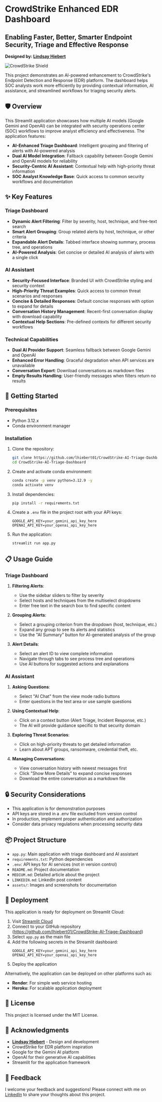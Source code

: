 # CrowdStrike Enhanced EDR Dashboard

## Enabling Faster, Better, Smarter Endpoint Security, Triage and Effective Response

**Designed by: [Lindsay Hiebert](https://www.linkedin.com/in/lindsayhiebert/)**

![CrowdStrike Shield](https://raw.githubusercontent.com/lhiebert01/CrowdStrike-AI-Triage-Dashboard/main/assets/cs-shield.png)

This project demonstrates an AI-powered enhancement to CrowdStrike's Endpoint Detection and Response (EDR) platform. The dashboard helps SOC analysts work more efficiently by providing contextual information, AI assistance, and streamlined workflows for triaging security alerts.

## 🛡️ Overview

This Streamlit application showcases how multiple AI models (Google Gemini and OpenAI) can be integrated with security operations center (SOC) workflows to improve analyst efficiency and effectiveness. The application features:

- **AI-Enhanced Triage Dashboard**: Intelligent grouping and filtering of alerts with AI-powered analysis
- **Dual AI Model Integration**: Fallback capability between Google Gemini and OpenAI models for reliability
- **Security-Centric AI Assistant**: Contextual help with high-priority threat information
- **SOC Analyst Knowledge Base**: Quick access to common security workflows and documentation

## ✨ Key Features

### Triage Dashboard

- **Dynamic Alert Filtering**: Filter by severity, host, technique, and free-text search
- **Smart Alert Grouping**: Group related alerts by host, technique, or other criteria
- **Expandable Alert Details**: Tabbed interface showing summary, process tree, and operations
- **AI-Powered Analysis**: Get concise or detailed AI analysis of alerts with a single click

### AI Assistant

- **Security-Focused Interface**: Branded UI with CrowdStrike styling and security context
- **High-Priority Threat Examples**: Quick access to common threat scenarios and responses
- **Concise & Detailed Responses**: Default concise responses with option to expand for details
- **Conversation History Management**: Recent-first conversation display with download capability
- **Contextual Help Sections**: Pre-defined contexts for different security workflows

### Technical Capabilities

- **Dual AI Provider Support**: Seamless fallback between Google Gemini and OpenAI
- **Enhanced Error Handling**: Graceful degradation when API services are unavailable
- **Conversation Export**: Download conversations as markdown files
- **Empty Results Handling**: User-friendly messages when filters return no results

## 🚀 Getting Started

### Prerequisites

- Python 3.12.x
- Conda environment manager

### Installation

1. Clone the repository:
   ```bash
   git clone https://github.com/lhiebert01/CrowdStrike-AI-Triage-Dashboard.git
   cd CrowdStrike-AI-Triage-Dashboard
   ```

2. Create and activate conda environment:
   ```bash
   conda create -p venv python=3.12.9 -y
   conda activate venv
   ```

3. Install dependencies:
   ```bash
   pip install -r requirements.txt
   ```

4. Create a `.env` file in the project root with your API keys:
   ```
   GOOGLE_API_KEY=your_gemini_api_key_here
   OPENAI_API_KEY=your_openai_api_key_here
   ```

5. Run the application:
   ```bash
   streamlit run app.py
   ```

## 📋 Usage Guide

### Triage Dashboard

1. **Filtering Alerts**:
   - Use the sidebar sliders to filter by severity
   - Select hosts and techniques from the multiselect dropdowns
   - Enter free text in the search box to find specific content

2. **Grouping Alerts**:
   - Select a grouping criterion from the dropdown (host, technique, etc.)
   - Expand any group to see its alerts and statistics
   - Use the "AI Summary" button for AI-generated analysis of the group

3. **Alert Details**:
   - Select an alert ID to view complete information
   - Navigate through tabs to see process tree and operations
   - Use AI buttons for suggested actions and explanations

### AI Assistant

1. **Asking Questions**:
   - Select "AI Chat" from the view mode radio buttons
   - Enter questions in the text area or use sample questions

2. **Using Contextual Help**:
   - Click on a context button (Alert Triage, Incident Response, etc.)
   - The AI will provide guidance specific to that security domain
   
3. **Exploring Threat Scenarios**:
   - Click on high-priority threats to get detailed information
   - Learn about APT groups, ransomware, credential theft, etc.

4. **Managing Conversations**:
   - View conversation history with newest messages first
   - Click "Show More Details" to expand concise responses
   - Download the entire conversation as a markdown file

## 🔒 Security Considerations

- This application is for demonstration purposes
- API keys are stored in a .env file excluded from version control
- In production, implement proper authentication and authorization
- Consider data privacy regulations when processing security data

## 📦 Project Structure

- `app.py`: Main application with triage dashboard and AI assistant
- `requirements.txt`: Python dependencies
- `.env`: API keys for AI services (not in version control)
- `README.md`: Project documentation
- `MEDIUM.md`: Detailed article about the project
- `LINKEDIN.md`: LinkedIn post content
- `assets/`: Images and screenshots for documentation

## 🔄 Deployment

This application is ready for deployment on Streamlit Cloud:

1. Visit [Streamlit Cloud](https://streamlit.io/cloud)
2. Connect to your GitHub repository (https://github.com/lhiebert01/CrowdStrike-AI-Triage-Dashboard)
3. Select `app.py` as the main file
4. Add the following secrets in the Streamlit dashboard:
   ```
   GOOGLE_API_KEY=your_gemini_api_key_here
   OPENAI_API_KEY=your_openai_api_key_here
   ```
5. Deploy the application

Alternatively, the application can be deployed on other platforms such as:
- **Render**: For simple web service hosting
- **Heroku**: For scalable application deployment

## 📝 License

This project is licensed under the MIT License.

## 🙏 Acknowledgments

- **[Lindsay Hiebert](https://www.linkedin.com/in/lindsayhiebert/)** - Design and development
- CrowdStrike for EDR platform inspiration
- Google for the Gemini AI platform
- OpenAI for their generative AI capabilities
- Streamlit for the application framework

## 📢 Feedback

I welcome your feedback and suggestions! Please connect with me on [LinkedIn](https://www.linkedin.com/in/lindsayhiebert/) to share your thoughts about this project.